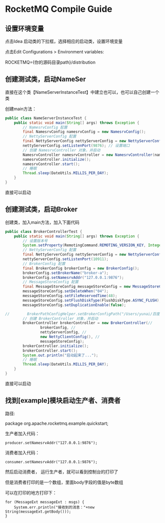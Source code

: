 # RocketMQ Compile Guide

## 设置环境变量

点击Idea 启动类的下拉框，选择相应的启动类，设置环境变量

点击Edit Configurations > Environment variables: 

ROCKETMQ={你的源码目录path}/distribution

## 创建测试类，启动NameSer

直接在这个类【NameServerInstanceTest】中建立也可以，也可以自己创建一个类

创建main方法：

```java
public class NameServerInstanceTest {
    public static void main(String[] args) throws Exception {
        // NamesrvConfig 配置
        final NamesrvConfig namesrvConfig = new NamesrvConfig();
        // NettyServerConfig 配置
        final NettyServerConfig nettyServerConfig = new NettyServerConfig();
        nettyServerConfig.setListenPort(9876); // 设置端口
        // 创建 NamesrvController 对象，并启动
        NamesrvController namesrvController = new NamesrvController(namesrvConfig, nettyServerConfig);
        namesrvController.initialize();
        namesrvController.start();
        // 睡眠
        Thread.sleep(DateUtils.MILLIS_PER_DAY);
    }
}
```
直接可以启动

## 创建测试类，启动Broker

创建类，加入main方法，加入下面代码

```java
public class BrokerControllerTest {
    public static void main(String[] args) throws Exception {
        // 设置版本号
        System.setProperty(RemotingCommand.REMOTING_VERSION_KEY, Integer.toString(MQVersion.CURRENT_VERSION));
        // NettyServerConfig 配置
        final NettyServerConfig nettyServerConfig = new NettyServerConfig();
        nettyServerConfig.setListenPort(10911);
        // BrokerConfig 配置
        final BrokerConfig brokerConfig = new BrokerConfig();
        brokerConfig.setBrokerName("broker-a");
        brokerConfig.setNamesrvAddr("127.0.0.1:9876");
        // MessageStoreConfig 配置
        final MessageStoreConfig messageStoreConfig = new MessageStoreConfig();
        messageStoreConfig.setDeleteWhen("04");
        messageStoreConfig.setFileReservedTime(48);
        messageStoreConfig.setFlushDiskType(FlushDiskType.ASYNC_FLUSH);
        messageStoreConfig.setDuplicationEnable(false);

//        BrokerPathConfigHelper.setBrokerConfigPath("/Users/yunai/百度云同步盘/开发/Javascript/Story/incubator-rocketmq/conf/broker.conf");
        // 创建 BrokerController 对象，并启动
        BrokerController brokerController = new BrokerController(//
                brokerConfig, //
                nettyServerConfig, //
                new NettyClientConfig(), //
                messageStoreConfig);
        brokerController.initialize();
        brokerController.start();
        System.out.println("启动起来了...");
        // 睡眠
        Thread.sleep(DateUtils.MILLIS_PER_DAY);
    }
}

```
直接可以启动

## 找到[example]模块启动生产者、消费者

路径:

package org.apache.rocketmq.example.quickstart;

生产者加入代码：

```
producer.setNamesrvAddr("127.0.0.1:9876");
```

消费者加入代码：

```
consumer.setNamesrvAddr("127.0.0.1:9876");
```

然后启动消费者， 运行生产者，就可以看到控制台的打印了

但是消费者打印的是一个数组，里面body字段的值是byte数组

可以在打印的地方打印下：

```
for (MessageExt messageExt : msgs) {
    System.err.println("接收到的消息："+new String(messageExt.getBody()));
}
```

